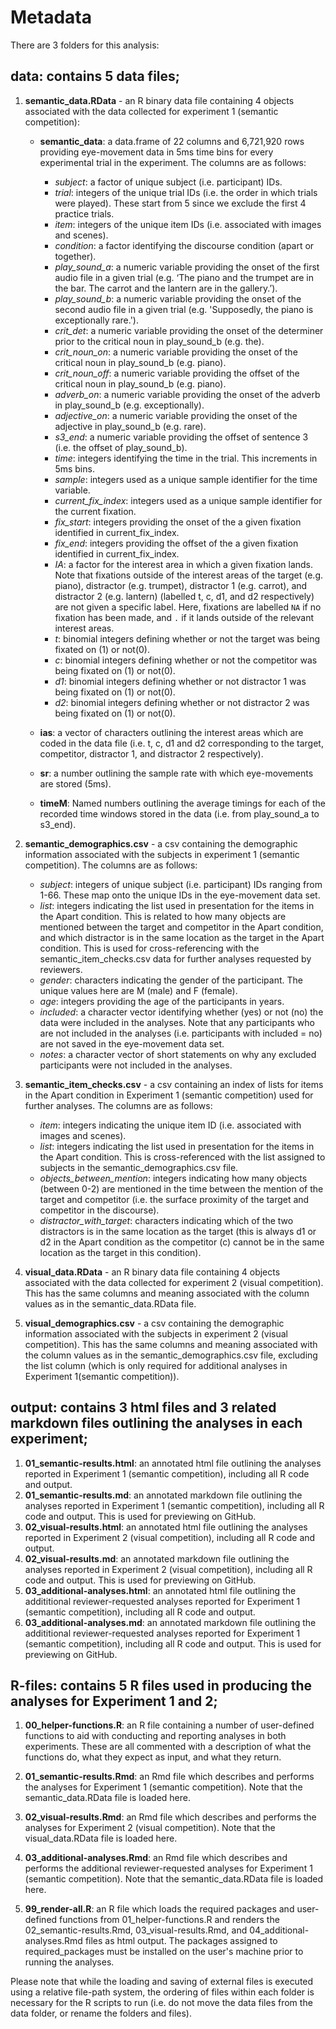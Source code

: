 # Metadata

There are 3 folders for this analysis:

## data: contains 5 data files;

1. **semantic_data.RData** - an R binary data file containing 4 objects associated with the data collected for experiment 1 (semantic competition):

   * **semantic_data**: a data.frame of 22 columns and 6,721,920 rows providing eye-movement data in 5ms time bins for every experimental trial in the experiment. The columns are as follows:
      * *subject*: a factor of unique subject (i.e. participant) IDs.  
      * *trial*: integers of the unique trial IDs (i.e. the order in which trials were played). These start from 5 since we exclude the first 4 practice trials.  
      * *item*: integers of the unique item IDs (i.e. associated with images and scenes).  
      * *condition*: a factor identifying the discourse condition (apart or together).  
      * *play_sound_a*: a numeric variable providing the onset of the first audio file in a given trial (e.g. ‘The piano and the trumpet are in the bar. The carrot and the lantern are in the gallery.’).  
      * *play_sound_b*: a numeric variable providing the onset of the second audio file in a given trial (e.g. 'Supposedly, the piano is exceptionally rare.').  
      * *crit_det*: a numeric variable providing the onset of the determiner prior to the critical noun in play_sound_b (e.g. the).  
      * *crit_noun_on*: a numeric variable providing the onset of the critical noun in play_sound_b (e.g. piano).  
      * *crit_noun_off*: a numeric variable providing the offset of the critical noun in play_sound_b (e.g. piano). 
      * *adverb_on*: a numeric variable providing the onset of the adverb in play_sound_b (e.g. exceptionally).  
      * *adjective_on*: a numeric variable providing the onset of the adjective in play_sound_b (e.g. rare).  
      * *s3_end*: a numeric variable providing the offset of sentence 3 (i.e. the offset of play_sound_b).  
      * *time*: integers identifying the time in the trial. This increments in 5ms bins.  
      * *sample*: integers used as a unique sample identifier for the time variable.  
      * *current_fix_index*: integers used as a unique sample identifier for the current fixation.  
      * *fix_start*: integers providing the onset of the a given fixation identified in current_fix_index.  
      * *fix_end*: integers providing the offset of the a given fixation identified in current_fix_index.  
      * *IA*: a factor for the interest area in which a given fixation lands. Note that fixations outside of the interest areas of the target (e.g. piano), distractor (e.g. trumpet), distractor 1 (e.g. carrot), and distractor 2 (e.g. lantern) (labelled t, c, d1, and d2 respectively) are not given a specific label. Here, fixations are labelled `NA` if no fixation has been made, and `.` if it lands outside of the relevant interest areas.  
      * *t*: binomial integers defining whether or not the target was being fixated on (1) or not(0).  
      * *c*: binomial integers defining whether or not the competitor was being fixated on (1) or not(0).  
      * *d1*: binomial integers defining whether or not distractor 1 was being fixated on (1) or not(0).  
      * *d2*: binomial integers defining whether or not distractor 2 was being fixated on (1) or not(0). 
      
   * **ias**: a vector of characters outlining the interest areas which are coded in the data file (i.e. t, c, d1 and d2 corresponding to the target, competitor, distractor 1, and distractor 2 respectively).  
    
   * **sr**: a number outlining the sample rate with which eye-movements are stored (5ms).  
    
   * **timeM**: Named numbers outlining the average timings for each of the recorded time windows stored in the data (i.e. from play_sound_a to s3_end).  

2. **semantic_demographics.csv** - a csv containing the demographic information associated with the subjects in experiment 1 (semantic competition). The columns are as follows:
 
   * *subject*: integers of unique subject (i.e. participant) IDs ranging from 1-66. These map onto the unique IDs in the eye-movement data set.  
   * *list*: integers indicating the list used in presentation for the items in the Apart condition. This is related to how many objects are mentioned between the target and competitor in the Apart condition, and which distractor is in the same location as the target in the Apart condition. This is used for cross-referencing with the semantic_item_checks.csv data for further analyses requested by reviewers.
   * *gender*: characters indicating the gender of the participant. The unique values here are M (male) and F (female).  
   * *age*: integers providing the age of the participants in years.  
   * *included*: a character vector identifying whether (yes) or not (no) the data were included in the analyses. Note that any participants who are not included in the analyses (i.e. participants with included = no) are not saved in the eye-movement data set.  
   * *notes*: a character vector of short statements on why any excluded participants were not included in the analyses.  

3. **semantic_item_checks.csv** - a csv containing an index of lists for items in the Apart condition in Experiment 1 (semantic competition) used for further analyses. The columns are as follows:
    
    * *item*: integers indicating the unique item ID (i.e. associated with images and scenes).
    * *list*: integers indicating the list used in presentation for the items in the Apart condition. This is cross-referenced with the list assigned to subjects in the semantic_demographics.csv file.
    * *objects_between_mention*: integers indicating how many objects (between 0-2) are mentioned in the time between the mention of the target and competitor (i.e. the surface proximity of the target and competitor in the discourse).
    * *distractor_with_target*: characters indicating which of the two distractors is in the same location as the target (this is always d1 or d2 in the Apart condition as the competitor (c) cannot be in the same location as the target in this condition).
 
4. **visual_data.RData** - an R binary data file containing 4 objects associated with the data collected for experiment 2 (visual competition). This has the same columns and meaning associated with the column values as in the semantic_data.RData file.

5. **visual_demographics.csv** - a csv containing the demographic information associated with the subjects in experiment 2 (visual competition). This has the same columns and meaning associated with the column values as in the semantic_demographics.csv file, excluding the list column (which is only required for additional analyses in Experiment 1(semantic competition)).

## output: contains 3 html files and 3 related markdown files outlining the analyses in each experiment;

   1. **01_semantic-results.html**: an annotated html file outlining the analyses reported in Experiment 1 (semantic competition), including all R code and output.  
   2. **01_semantic-results.md**: an annotated markdown file outlining the analyses reported in Experiment 1 (semantic competition), including all R code and output. This is used for previewing on GitHub.  
   3. **02_visual-results.html**: an annotated html file outlining the analyses reported in Experiment 2 (visual competition), including all R code and output.  
   4. **02_visual-results.md**: an annotated markdown file outlining the analyses reported in Experiment 2 (visual competition), including all R code and output. This is used for previewing on GitHub.  
   5. **03_additional-analyses.html**: an annotated html file outlining the addititional reviewer-requested analyses reported for Experiment 1 (semantic competition), including all R code and output.  
   6. **03_additional-analyses.md**: an annotated markdown file outlining the addititional reviewer-requested analyses reported for Experiment 1 (semantic competition), including all R code and output. This is used for previewing on GitHub. 

## R-files: contains 5 R files used in producing the analyses for Experiment 1 and 2;

1. **00_helper-functions.R**: an R file containing a number of user-defined functions to aid with conducting and reporting analyses in both experiments. These are all commented with a description of what the functions do, what they expect as input, and what they return.
  
2. **01_semantic-results.Rmd**: an Rmd file which describes and performs the analyses for Experiment 1 (semantic competition). Note that the semantic_data.RData file is loaded here.
  
3. **02_visual-results.Rmd**: an Rmd file which describes and performs the analyses for Experiment 2 (visual competition). Note that the visual_data.RData file is loaded here.

4. **03_additional-analyses.Rmd**: an Rmd file which describes and performs the additional reviewer-requested analyses for Experiment 1 (semantic competition). Note that the semantic_data.RData file is loaded here.
  
5. **99_render-all.R**: an R file which loads the required packages and user-defined functions from 01_helper-functions.R and renders the 02_semantic-results.Rmd, 03_visual-results.Rmd, and 04_additional-analyses.Rmd files as html output. The packages assigned to required_packages must be installed on the user's machine prior to running the analyses.

Please note that while the loading and saving of external files is executed using a relative file-path system, the ordering of files within each folder is necessary for the R scripts to run (i.e. do not move the data files from the data folder, or rename the folders and files). 